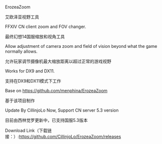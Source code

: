 ErozeaZoom

艾欧泽亚视野工具

FFXIV CN client zoom and FOV changer.

最终幻想14国服缩放和视角工具


Allow adjustment of camera zoom and field of vision beyond what the game normally allows.

允许玩家调节摄像机最大缩放距离以超过正常的游戏视野


Works for DX9 and DX11.

支持在DX9和DX11模式下工作


Base on https://github.com/menphina/ErozeaZoom

基于该项目制作


Update By CillinjoLo Now, Support CN server 5.3 version

目前由西林觉罗更新中，已支持国服5.3版本


Download Link（下载链接：）:https://github.com/CillinjoLo/ErozeaZoom/releases


